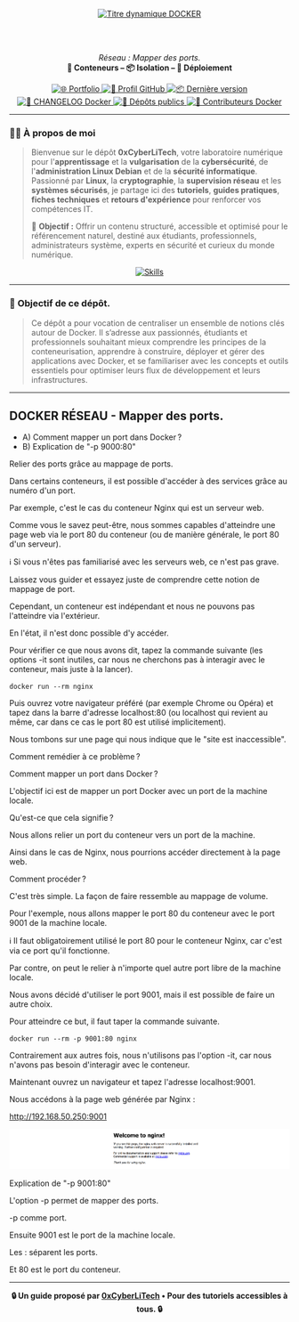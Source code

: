 <div align="center">

  <br></br>
  
  <a href="https://github.com/0xCyberLiTech">
    <img src="https://readme-typing-svg.herokuapp.com?font=JetBrains+Mono&size=50&duration=6000&pause=1000000000&color=FF0048&center=true&vCenter=true&width=1100&lines=%3EDOCKER_" alt="Titre dynamique DOCKER" />
  </a>
  
  <br></br>

  <p align="center">
    <em>Réseau : Mapper des ports.</em><br>
    <b>🐳 Conteneurs – 📦 Isolation – 🚀 Déploiement</b>
  </p>

  <p align="center">
    <p align="center">
      <a href="https://0xcyberlitech.github.io/">
        <img src="https://img.shields.io/badge/Portfolio-0xCyberLiTech-181717?logo=github&style=flat-square" alt="🌐 Portfolio" />
      </a>
      <a href="https://github.com/0xCyberLiTech">
        <img src="https://img.shields.io/badge/Profil-GitHub-181717?logo=github&style=flat-square" alt="🔗 Profil GitHub" />
      </a>
      <a href="https://github.com/0xCyberLiTech/Docker/releases/latest">
        <img src="https://img.shields.io/github/v/release/0xCyberLiTech/Docker?label=version&style=flat-square&color=blue" alt="📦 Dernière version" />
      </a>
      <a href="https://github.com/0xCyberLiTech/Docker/blob/main/CHANGELOG.md">
        <img src="https://img.shields.io/badge/📄%20Changelog-Docker-blue?style=flat-square" alt="📄 CHANGELOG Docker" />
      </a>
      <a href="https://github.com/0xCyberLiTech?tab=repositories">
        <img src="https://img.shields.io/badge/Dépôts-publics-blue?style=flat-square" alt="📂 Dépôts publics" />
      </a>
      <a href="https://github.com/0xCyberLiTech/Docker/graphs/contributors">
        <img src="https://img.shields.io/badge/👥%20Contributeurs-cliquez%20ici-007ec6?style=flat-square" alt="👥 Contributeurs Docker" />
      </a>
    </p>
  </p>

</div>

---

### 👨‍💻 **À propos de moi**

> Bienvenue sur le dépôt <strong>0xCyberLiTech</strong>, votre laboratoire numérique pour l'<strong>apprentissage</strong> et la <strong>vulgarisation</strong> de la <strong>cybersécurité</strong>, de l'<strong>administration Linux Debian</strong> et de la <strong>sécurité informatique</strong>.
> Passionné par <strong>Linux</strong>, la <strong>cryptographie</strong>, la <strong>supervision réseau</strong> et les <strong>systèmes sécurisés</strong>, je partage ici des <strong>tutoriels</strong>, <strong>guides pratiques</strong>, <strong>fiches techniques</strong> et <strong>retours d'expérience</strong> pour renforcer vos compétences IT.
>
> 🎯 <strong>Objectif :</strong> Offrir un contenu structuré, accessible et optimisé pour le référencement naturel, destiné aux étudiants, professionnels, administrateurs système, experts en sécurité et curieux du monde numérique.

<p align="center">
  <a href="https://github.com/0xCyberLiTech" target="_blank" rel="noopener">
    <img src="https://skillicons.dev/icons?i=linux,debian,bash,docker,nginx,git,vim,python,markdown" alt="Skills" width="420">
  </a>
</p>

---

### 🎯 **Objectif de ce dépôt.**

> Ce dépôt a pour vocation de centraliser un ensemble de notions clés autour de Docker. Il s’adresse aux passionnés, étudiants et professionnels souhaitant mieux comprendre les principes de la conteneurisation,
> apprendre à construire, déployer et gérer des applications avec Docker, et se familiariser avec les concepts et outils essentiels pour optimiser leurs flux de développement et leurs infrastructures.

---

##  DOCKER RÉSEAU - Mapper des ports.

- A) Comment mapper un port dans Docker ?
- B) Explication de "-p 9000:80"

Relier des ports grâce au mappage de ports.

Dans certains conteneurs, il est possible d'accéder à des services grâce au numéro d'un port.

Par exemple, c'est le cas du conteneur Nginx qui est un serveur web.

Comme vous le savez peut-être, nous sommes capables d'atteindre une page web via le port 80 du conteneur (ou de manière générale, le port 80 d'un serveur).

ℹ️ Si vous n'êtes pas familiarisé avec les serveurs web, ce n'est pas grave.

Laissez vous guider et essayez juste de comprendre cette notion de mappage de port.

Cependant, un conteneur est indépendant et nous ne pouvons pas l'atteindre via l'extérieur.

En l'état, il n'est donc possible d'y accéder.

Pour vérifier ce que nous avons dit, tapez la commande suivante (les options -it sont inutiles, car nous ne cherchons pas à interagir avec le conteneur, mais juste à la lancer).

```
docker run --rm nginx
```

Puis ouvrez votre navigateur préféré (par exemple Chrome ou Opéra) et tapez dans la barre d'adresse localhost:80 (ou localhost qui revient au même, car dans ce cas le port 80 est utilisé implicitement).

Nous tombons sur une page qui nous indique que le "site est inaccessible".

Comment remédier à ce problème ?

Comment mapper un port dans Docker ?

L'objectif ici est de mapper un port Docker avec un port de la machine locale.

Qu'est-ce que cela signifie ?

Nous allons relier un port du conteneur vers un port de la machine.

Ainsi dans le cas de Nginx, nous pourrions accéder directement à la page web.

Comment procéder ?

C'est très simple. La façon de faire ressemble au mappage de volume.

Pour l'exemple, nous allons mapper le port 80 du conteneur avec le port 9001 de la machine locale.

ℹ️ Il faut obligatoirement utilisé le port 80 pour le conteneur Nginx, car c'est via ce port qu'il fonctionne.

Par contre, on peut le relier à n'importe quel autre port libre de la machine locale.

Nous avons décidé d'utiliser le port 9001, mais il est possible de faire un autre choix.

Pour atteindre ce but, il faut taper la commande suivante.

```
docker run --rm -p 9001:80 nginx
```

Contrairement aux autres fois, nous n'utilisons pas l'option -it, car nous n'avons pas besoin d'interagir avec le conteneur.

Maintenant ouvrez un navigateur et tapez l'adresse localhost:9001.

Nous accédons à la page web générée par Nginx :

http://192.168.50.250:9001

![nginx.png](./images/nginx.png)

Explication de "-p 9001:80"

L'option -p permet de mapper des ports.

-p comme port.

Ensuite 9001 est le port de la machine locale.

Les : séparent les ports.

Et 80 est le port du conteneur.

---

<p align="center">
  <b>🔒 Un guide proposé par <a href="https://github.com/0xCyberLiTech">0xCyberLiTech</a> • Pour des tutoriels accessibles à tous. 🔒</b>
</p>
